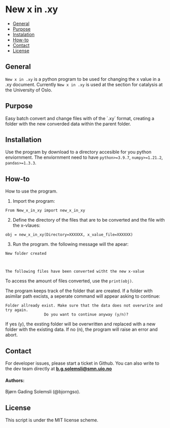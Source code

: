 # New x in .xy


* [General](#general-info)
* [Purpose](#purpose)
* [Instalation](#installation)
* [How-to](#how-to)
* [Contact](#Contact)
* [License](#License)


## General

`New x in .xy` is a python program to be used for 
changing the x value in a .xy document.
Currently `New x in .xy` is used at the section for catalysis at
the University of Oslo.

## Purpose

Easy batch convert and change files with of the ´.xy´ format, creating a folder with the new converded data within the parent folder.

## Installation

Use the program by download to a directory accesible for you python enviornment. The enviornment need to have `python>=3.9.7`, `numpy>=1.21.2`, `pandas>=1.3.3`.


## How-to
How to use the program.


1. Import the program:
```
From New_x_in_xy import new_x_in_xy
```
2. Define the directory of the files that are to be converted and the file with the x-vlaues:
```
obj = new_x_in_xy(Directory=XXXXXX, x_value_file=XXXXXX)
```
3. Run the program. the following message will the apear:
```
New folder created



The following files have been converted witht the new x-value
```




To access the amount of files converted, use the `print(obj)`.


The program keeps track of the folder that are created. If a folder with asimilar path excists, a seperate command will appear asking to continue:
```
Folder allready exist. Make sure that the data does not overwrite and try again. 
                 Do you want to continue anyway (y/n)?       
```
If yes (y), the exsting folder will be overwritten and replaced with a new folder with the existing data. If no (n), the program will raise an error and abort.



## Contact

For developer issues, please start a ticket in Github. You can also write to the dev team directly at  **b.g.solemsli@smn.uio.no**
#### Authors: 
Bjørn Gading Solemsli (@bjorngso).

## License
This script is under the MIT license scheme. 



